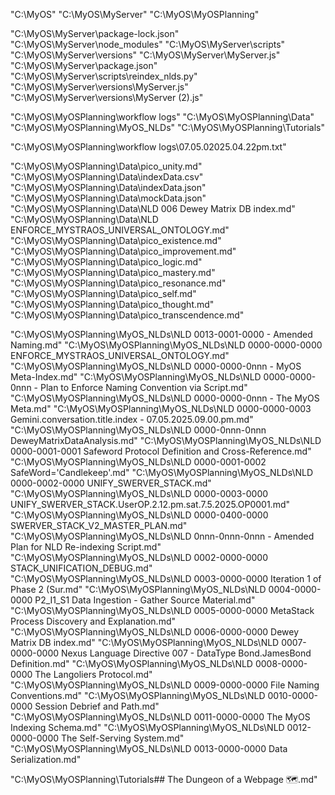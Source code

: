 "C:\MyOS"
"C:\MyOS\MyServer"
"C:\MyOS\MyOSPlanning"

"C:\MyOS\MyServer\package-lock.json"
"C:\MyOS\MyServer\node_modules"
"C:\MyOS\MyServer\scripts"
"C:\MyOS\MyServer\versions"
"C:\MyOS\MyServer\MyServer.js"
"C:\MyOS\MyServer\package.json"
"C:\MyOS\MyServer\scripts\reindex_nlds.py"
"C:\MyOS\MyServer\versions\MyServer.js"
"C:\MyOS\MyServer\versions\MyServer (2).js"

"C:\MyOS\MyOSPlanning\workflow logs"
"C:\MyOS\MyOSPlanning\Data"
"C:\MyOS\MyOSPlanning\MyOS_NLDs"
"C:\MyOS\MyOSPlanning\Tutorials"

"C:\MyOS\MyOSPlanning\workflow logs\07.05.02025.04.22pm.txt"

"C:\MyOS\MyOSPlanning\Data\pico_unity.md"
"C:\MyOS\MyOSPlanning\Data\indexData.csv"
"C:\MyOS\MyOSPlanning\Data\indexData.json"
"C:\MyOS\MyOSPlanning\Data\mockData.json"
"C:\MyOS\MyOSPlanning\Data\NLD 006 Dewey Matrix DB index.md"
"C:\MyOS\MyOSPlanning\Data\NLD ENFORCE_MYSTRAOS_UNIVERSAL_ONTOLOGY.md"
"C:\MyOS\MyOSPlanning\Data\pico_existence.md"
"C:\MyOS\MyOSPlanning\Data\pico_improvement.md"
"C:\MyOS\MyOSPlanning\Data\pico_logic.md"
"C:\MyOS\MyOSPlanning\Data\pico_mastery.md"
"C:\MyOS\MyOSPlanning\Data\pico_resonance.md"
"C:\MyOS\MyOSPlanning\Data\pico_self.md"
"C:\MyOS\MyOSPlanning\Data\pico_thought.md"
"C:\MyOS\MyOSPlanning\Data\pico_transcendence.md"

"C:\MyOS\MyOSPlanning\MyOS_NLDs\NLD 0013-0001-0000 - Amended Naming.md"
"C:\MyOS\MyOSPlanning\MyOS_NLDs\NLD 0000-0000-0000 ENFORCE_MYSTRAOS_UNIVERSAL_ONTOLOGY.md"
"C:\MyOS\MyOSPlanning\MyOS_NLDs\NLD 0000-0000-0nnn - MyOS Meta-Index.md"
"C:\MyOS\MyOSPlanning\MyOS_NLDs\NLD 0000-0000-0nnn - Plan to Enforce Naming Convention via Script.md"
"C:\MyOS\MyOSPlanning\MyOS_NLDs\NLD 0000-0000-0nnn - The MyOS Meta.md"
"C:\MyOS\MyOSPlanning\MyOS_NLDs\NLD 0000-0000-0003 Gemini.conversation.title.index - 07.05.2025.09.00.pm.md"
"C:\MyOS\MyOSPlanning\MyOS_NLDs\NLD 0000-0nnn-0nnn DeweyMatrixDataAnalysis.md"
"C:\MyOS\MyOSPlanning\MyOS_NLDs\NLD 0000-0001-0001 Safeword Protocol Definition and Cross-Reference.md"
"C:\MyOS\MyOSPlanning\MyOS_NLDs\NLD 0000-0001-0002 SafeWord='Candlekeep'.md"
"C:\MyOS\MyOSPlanning\MyOS_NLDs\NLD 0000-0002-0000 UNIFY_SWERVER_STACK.md"
"C:\MyOS\MyOSPlanning\MyOS_NLDs\NLD 0000-0003-0000 UNIFY_SWERVER_STACK.UserOP.2.12.pm.sat.7.5.2025.OP0001.md"
"C:\MyOS\MyOSPlanning\MyOS_NLDs\NLD 0000-0400-0000 SWERVER_STACK_V2_MASTER_PLAN.md"
"C:\MyOS\MyOSPlanning\MyOS_NLDs\NLD 0nnn-0nnn-0nnn - Amended Plan for NLD Re-indexing Script.md"
"C:\MyOS\MyOSPlanning\MyOS_NLDs\NLD 0002-0000-0000 STACK_UNIFICATION_DEBUG.md"
"C:\MyOS\MyOSPlanning\MyOS_NLDs\NLD 0003-0000-0000 Iteration 1 of Phase 2 (Sur.md"
"C:\MyOS\MyOSPlanning\MyOS_NLDs\NLD 0004-0000-0000 P2_I1_S1 Data Ingestion - Gather Source Material.md"
"C:\MyOS\MyOSPlanning\MyOS_NLDs\NLD 0005-0000-0000 MetaStack Process Discovery and Explanation.md"
"C:\MyOS\MyOSPlanning\MyOS_NLDs\NLD 0006-0000-0000 Dewey Matrix DB index.md"
"C:\MyOS\MyOSPlanning\MyOS_NLDs\NLD 0007-0000-0000 Nexus Language Directive 007 - DataType Bond.JamesBond Definition.md"
"C:\MyOS\MyOSPlanning\MyOS_NLDs\NLD 0008-0000-0000 The Langoliers Protocol.md"
"C:\MyOS\MyOSPlanning\MyOS_NLDs\NLD 0009-0000-0000 File Naming Conventions.md"
"C:\MyOS\MyOSPlanning\MyOS_NLDs\NLD 0010-0000-0000 Session Debrief and Path.md"
"C:\MyOS\MyOSPlanning\MyOS_NLDs\NLD 0011-0000-0000 The MyOS Indexing Schema.md"
"C:\MyOS\MyOSPlanning\MyOS_NLDs\NLD 0012-0000-0000 The Self-Serving System.md"
"C:\MyOS\MyOSPlanning\MyOS_NLDs\NLD 0013-0000-0000 Data Serialization.md"

"C:\MyOS\MyOSPlanning\Tutorials\## The Dungeon of a Webpage 🗺️.md"

